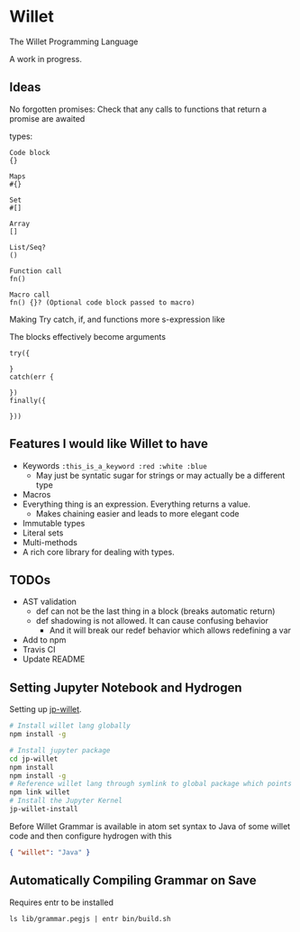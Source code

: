 # Willet
The Willet Programming Language

A work in progress.


## Ideas

No forgotten promises: Check that any calls to functions that return a promise are awaited

types:

```
Code block
{}

Maps
#{}

Set
#[]

Array
[]

List/Seq?
()

Function call
fn()

Macro call
fn() {}? (Optional code block passed to macro)

```

Making Try catch, if, and functions more s-expression like

The blocks effectively become arguments
```
try({

}
catch(err {

})
finally({

}))
```

## Features I would like Willet to have

- Keywords `:this_is_a_keyword :red :white :blue`
  - May just be syntatic sugar for strings or may actually be a different type
- Macros
- Everything thing is an expression. Everything returns a value.
  - Makes chaining easier and leads to more elegant code
- Immutable types
- Literal sets
- Multi-methods
- A rich core library for dealing with types.



## TODOs

* AST validation
  - def can not be the last thing in a block (breaks automatic return)
  - def shadowing is not allowed. It can cause confusing behavior
    - And it will break our redef behavior which allows redefining a var
* Add to npm
* Travis CI
* Update README


## Setting Jupyter Notebook and Hydrogen

Setting up [jp-willet](https://github.com/jasongilman/jp-willet).

```Bash
# Install willet lang globally
npm install -g

# Install jupyter package
cd jp-willet
npm install
npm install -g
# Reference willet lang through symlink to global package which points to willet in this project
npm link willet
# Install the Jupyter Kernel
jp-willet-install
```

Before Willet Grammar is available in atom set syntax to Java of some willet code and then configure hydrogen with this

```JSON
{ "willet": "Java" }
```

## Automatically Compiling Grammar on Save

Requires entr to be installed

```
ls lib/grammar.pegjs | entr bin/build.sh
```
